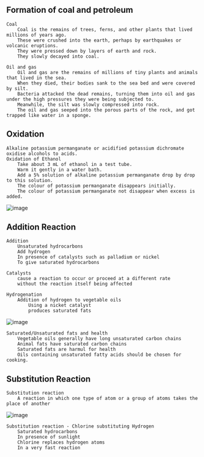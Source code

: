 ## Formation of coal and petroleum
    Coal
        Coal is the remains of trees, ferns, and other plants that lived millions of years ago. 
        These were crushed into the earth, perhaps by earthquakes or volcanic eruptions. 
        They were pressed down by layers of earth and rock. 
        They slowly decayed into coal. 

    Oil and gas
        Oil and gas are the remains of millions of tiny plants and animals that lived in the sea. 
        When they died, their bodies sank to the sea bed and were covered by silt. 
        Bacteria attacked the dead remains, turning them into oil and gas under the high pressures they were being subjected to. 
        Meanwhile, the silt was slowly compressed into rock. 
        The oil and gas seeped into the porous parts of the rock, and got trapped like water in a sponge. 

## Oxidation
    Alkaline potassium permanganate or acidified potassium dichromate oxidise alcohols to acids. 
    Oxidation of Ethanol
        Take about 3 mL of ethanol in a test tube.
        Warm it gently in a water bath.
        Add a 5% solution of alkaline potassium permanganate drop by drop to this solution.
        The colour of potassium permanganate disappears initially.
        The colour of potassium permanganate not disappear when excess is added.

![image](https://user-images.githubusercontent.com/20998959/128067799-331776bf-0dc7-430f-9acf-918eb9845888.png)

## Addition Reaction
    Addition
        Unsaturated hydrocarbons
        Add hydrogen
        In presence of catalysts such as palladium or nickel
        To give saturated hydrocarbons

    Catalysts
        cause a reaction to occur or proceed at a different rate
        without the reaction itself being affected

    Hydrogenation
        Addition of hydrogen to vegetable oils 
            Using a nicket catalyst
            produces saturated fats
![image](https://user-images.githubusercontent.com/20998959/128068951-d8998ba5-34ac-427c-bf48-928c2c07c14f.png)

    Saturated/Unsaturated fats and health        
        Vegetable oils generally have long unsaturated carbon chains
        Animal fats have saturated carbon chains    
        Saturated fats are harmul for health
        Oils containing unsaturated fatty acids should be chosen for cooking.

## Substitution Reaction
    Substitution reaction
        A reaction in which one type of atom or a group of atoms takes the place of another
        
![image](https://user-images.githubusercontent.com/20998959/128070788-5d6de9d7-e431-4b45-ac02-73828db1b923.png)

    Substitution reaction - Chlorine substituting Hydrogen
        Saturated hydrocarbons 
        In presence of sunlight
        Chlorine replaces hydrogen atoms
        In a very fast reaction



